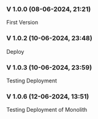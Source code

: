 ### V 1.0.0 (08-06-2024, 21:21)

First Version

### V 1.0.2 (10-06-2024, 23:48)

Deploy

### V 1.0.3 (10-06-2024, 23:59)

Testing Deployment


### V 1.0.6 (12-06-2024, 13:51)

Testing Deployment of Monolith

